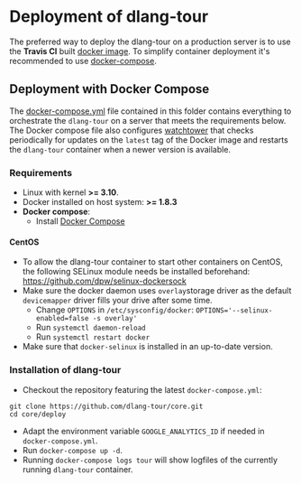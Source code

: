 # Deployment of dlang-tour

The preferred way to deploy the dlang-tour on a production
server is to use the **Travis CI** built [docker image](https://hub.docker.com/r/dlangtour/core).
To simplify container deployment it's recommended
to use [docker-compose](https//docs.docker.com/compose).

## Deployment with Docker Compose

The [docker-compose.yml](docker-compose.yml) file contained
in this folder contains everything to orchestrate the
`dlang-tour` on a server that meets the requirements below.
The Docker compose file also configures
[watchtower](https://github.com/CenturyLinkLabs/watchtower)
that checks periodically for updates on the `latest` tag of the Docker image
and restarts the `dlang-tour` container when a newer version is available.

### Requirements

 * Linux with kernel **>= 3.10**.
 * Docker installed on host system: **>= 1.8.3**
 * **Docker compose**:
   * Install [Docker Compose](https://docs.docker.com/compose/install/)

#### CentOS

* To allow the dlang-tour container to start other containers
  on CentOS, the following SELinux module needs be installed
  beforehand: https://github.com/dpw/selinux-dockersock
* Make sure the docker daemon uses `overlay`storage driver
  as the default `devicemapper` driver fills your drive
  after some time.
  * Change `OPTIONS` in `/etc/sysconfig/docker`: `OPTIONS='--selinux-enabled=false -s overlay'`
  * Run `systemctl daemon-reload`
  * Run `systemctl restart docker`
* Make sure that `docker-selinux` is installed in an up-to-date
  version.

### Installation of dlang-tour

 * Checkout the repository featuring the latest `docker-compose.yml`:
```
git clone https://github.com/dlang-tour/core.git
cd core/deploy
```
 * Adapt the environment variable `GOOGLE_ANALYTICS_ID` if needed
   in `docker-compose.yml`.
 * Run `docker-compose up -d`.
 * Running `docker-compose logs tour` will show logfiles of the currently
   running `dlang-tour` container.
